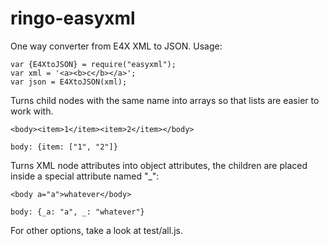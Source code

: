 # ringo-easyxml

One way converter from E4X XML to JSON. Usage:

    var {E4XtoJSON} = require("easyxml");
    var xml = '<a><b>c</b></a>';
    var json = E4XtoJSON(xml);

Turns child nodes with the same name into arrays so that lists are easier
to work with.

    <body><item>1</item><item>2</item></body>

    body: {item: ["1", "2"]}
     
Turns XML node attributes into object attributes,
the children are placed inside a special attribute named "_":

    <body a="a">whatever</body>

    body: {_a: "a", _: "whatever"}

For other options, take a look at test/all.js.

